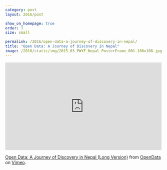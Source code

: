 ```yaml
---
category: post
layout: 2016/post

show_on_homepage: true
order: 7
size: small

permalink: /2016/open-data-a-journey-of-discovery-in-nepal/
title: "Open Data: A Journey of Discovery in Nepal"
image: /2016/static/img/2015_03_PWYF_Nepal_PosterFrame_001-186x108.jpg
---
```


<iframe src="https://player.vimeo.com/video/129117891" width="500" height="281" frameborder="0" webkitallowfullscreen mozallowfullscreen allowfullscreen></iframe>

[Open Data: A Journey of Discovery in Nepal (Long Version)](https://vimeo.com/129117891) from [OpenData](https://vimeo.com/opendata) on [Vimeo](https://vimeo.com).
